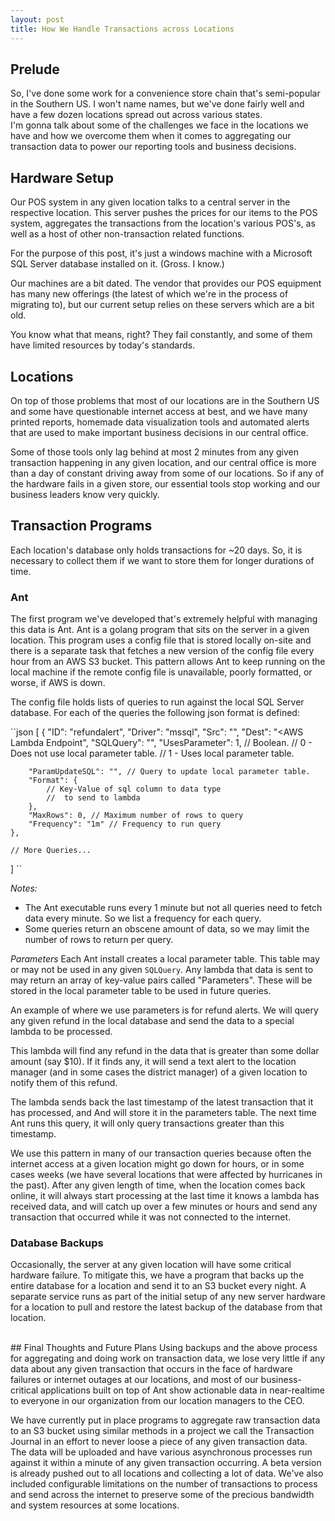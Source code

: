 ```yaml
---
layout: post
title: How We Handle Transactions across Locations
---
```


## Prelude

So, I've done some work for a convenience store chain that's semi-popular in the Southern US. I won't name names, but we've done fairly well and have a few dozen locations spread out across various states.
<br>
I'm gonna talk about some of the challenges we face in the locations we have and how we overcome them when it comes to aggregating our transaction data to power our reporting tools and business decisions.
<br>
## Hardware Setup

Our POS system in any given location talks to a central server in the respective location. This server pushes the prices for our items to the POS system, aggregates the transactions from the location's various POS's, as well as a host of other non-transaction related functions.

For the purpose of this post, it's just a windows machine with a Microsoft SQL Server database installed on it. (Gross. I know.)

Our machines are a bit dated. The vendor that provides our POS equipment has many new offerings (the latest of which we're in the process of migrating to), but our current setup relies on these servers which are a bit old.

You know what that means, right? They fail constantly, and some of them have limited resources by today's standards.
<br>
## Locations

On top of those problems that most of our locations are in the Southern US and some have questionable internet access at best, and we have many printed reports, homemade data visualization tools and automated alerts that are used to make important business decisions in our central office. 

Some of those tools only lag behind at most 2 minutes from any given transaction happening in any given location, and our central office is more than a day of constant driving away from some of our locations. So if any of the hardware fails in a given store, our essential tools stop working and our business leaders know very quickly.
<br>
## Transaction Programs

Each location's database only holds transactions for ~20 days. So, it is necessary to collect them if we want to store them for longer durations of time.
 
### Ant

The first program we've developed that's extremely helpful with managing this data is Ant. Ant is a golang program that sits on the server in a given location. This program uses a config file that is stored locally on-site and there is a separate task that fetches a new version of the config file every hour from an AWS S3 bucket. This pattern allows Ant to keep running on the local machine if the remote config file is unavailable, poorly formatted, or worse, if AWS is down.

The config file holds lists of queries to run against the local SQL Server database. For each of the queries the following json format is defined:

``json
[
	{
	"ID": "refundalert",
		"Driver": "mssql",
		"Src": "<Connection String>",
		"Dest": "<AWS Lambda Endpoint",
		"SQLQuery": "<Query String>",
		"UsesParameter": 1, // Boolean. 
				    // 0 - Does not use local parameter table.
				    // 1 - Uses local parameter table.

		"ParamUpdateSQL": "", // Query to update local parameter table.
		"Format": {
			// Key-Value of sql column to data type
			//  to send to lambda
		},
		"MaxRows": 0, // Maximum number of rows to query
		"Frequency": "1m" // Frequency to run query
	},

	// More Queries...
]
``

*Notes:*
  - The Ant executable runs every 1 minute but not all queries need to fetch data every minute. So we list a frequency for each query.
  - Some queries return an obscene amount of data, so we may limit the number of rows to return per query.

*Parameters*
Each Ant install creates a local parameter table. This table may or may not be used in any given `SQLQuery`. Any lambda that data is sent to may return an array of key-value pairs called "Parameters". These will be stored in the local parameter table to be used in future queries.

An example of where we use parameters is for refund alerts. We will query any given refund in the local database and send the data to a special lambda to be processed.

This lambda will find any refund in the data that is greater than some dollar amount (say $10). If it finds any, it will send a text alert to the location manager (and in some cases the district manager) of a given location to notify them of this refund.

The lambda sends back the last timestamp of the latest transaction that it has processed, and And will store it in the parameters table. The next time Ant runs this query, it will only query transactions greater than this timestamp.

We use this pattern in many of our transaction queries because often the internet access at a given location might go down for hours, or in some cases weeks (we have several locations that were affected by hurricanes in the past). After any given length of time, when the location comes back online, it will always start processing at the last time it knows a lambda has received data, and will catch up over a few minutes or hours and send any transaction that occurred while it was not connected to the internet.
<br>
### Database Backups

Occasionally, the server at any given location will have some critical hardware failure. To mitigate this, we have a program that backs up the entire database for a location and send it to an S3 bucket every night. A separate service runs as part of the initial setup of any new server hardware for a location to pull and restore the latest backup of the database from that location.

<br>
## Final Thoughts and Future Plans
Using backups and the above process for aggregating and doing work on transaction data, we lose very little if any data about any given transaction that occurs in the face of hardware failures or internet outages at our locations, and most of our business-critical applications built on top of Ant show actionable data in near-realtime to everyone in our organization from our location managers to the CEO.

We have currently put in place programs to aggregate raw transaction data to an S3 bucket using similar methods in a project we call the Transaction Journal in an effort to never loose a piece of any given transaction data. The data will be uploaded and have various asynchronous processes run against it within a minute of any given transaction occurring. A beta version is already pushed out to all locations and collecting a lot of data. We've also included configurable limitations on the number of transactions to process and send across the internet to preserve some of the precious bandwidth and system resources at some locations.
